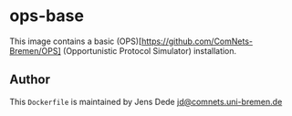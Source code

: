 ops-base
========

This image contains a basic 
(OPS)[https://github.com/ComNets-Bremen/OPS] (Opportunistic Protocol Simulator)
installation.

Author
------

This `Dockerfile` is maintained by Jens Dede <jd@comnets.uni-bremen.de>
